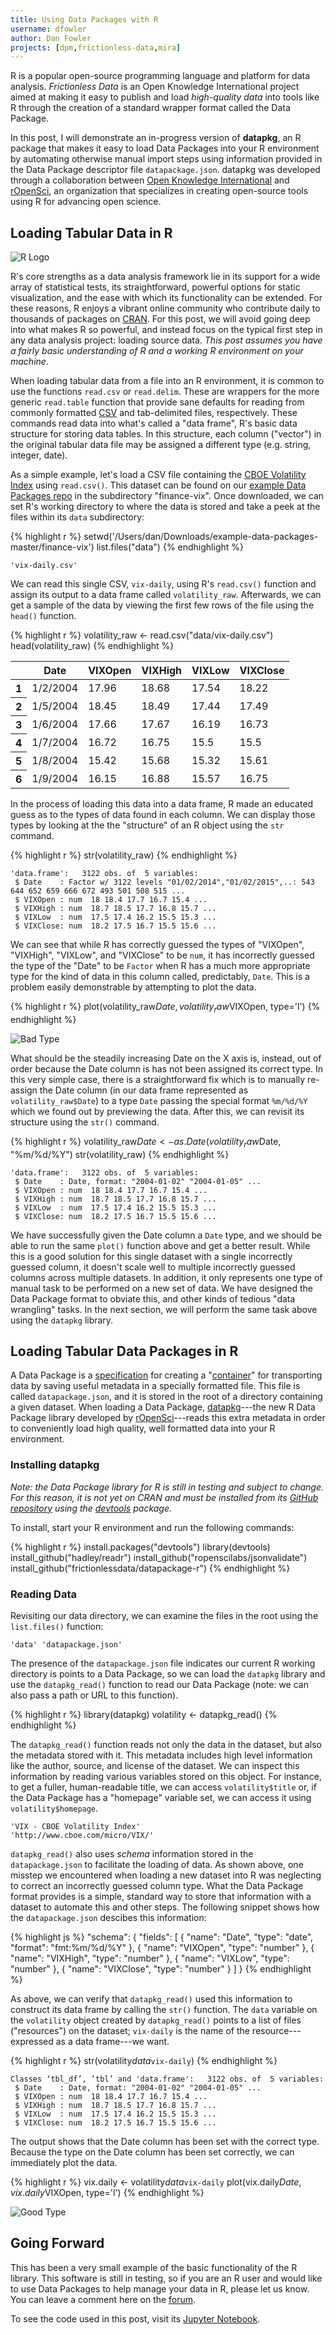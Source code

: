 ```yaml
---
title: Using Data Packages with R
username: dfowler
author: Dan Fowler
projects: [dpm,frictionless-data,mira]
---
```


R is a popular open-source programming language and platform for data
analysis.  *Frictionless Data* is an Open Knowledge International
project aimed at making it easy to publish and load *high-quality
data* into tools like R through the creation of a standard wrapper
format called the Data Package.

In this post, I will demonstrate an in-progress version of
**datapkg**, an R package that makes it easy to load Data Packages
into your R environment by automating otherwise manual import steps
using information provided in the Data Package descriptor file
`datapackage.json`.  datapkg was developed through a collaboration
between [Open Knowledge International][oki] and [rOpenSci][ropensci],
an organization that specializes in creating open-source tools using R
for advancing open science.

## Loading Tabular Data in R 

![R Logo](/img/posts/rlogo.png)

R's core strengths as a data analysis framework lie in its support for
a wide array of statistical tests, its straightforward, powerful
options for static visualization, and the ease with which its
functionality can be extended.  For these reasons, R enjoys a vibrant
online community who contribute daily to thousands of packages on
[CRAN][cran].  For this post, we will avoid going deep into what makes
R so powerful, and instead focus on the typical first step in any data
analysis project: loading source data.  *This post assumes you have a
fairly basic understanding of R and a working R environment on your
machine.*

When loading tabular data from a file into an R environment, it is
common to use the functions `read.csv` or `read.delim`.  These are
wrappers for the more generic `read.table` function that provide sane
defaults for reading from commonly formatted
[CSV](http://frictionlessdata.io/guides/csv/) and tab-delimited files,
respectively.  These commands read data into what's called a "data
frame", R's basic data structure for storing data tables.  In this
structure, each column ("vector") in the original tabular data file
may be assigned a different type (e.g. string, integer, date).

As a simple example, let's load a CSV file containing the
[CBOE Volatility Index][vix] using `read.csv()`.  This dataset can be
found on our [example Data Packages repo][example-data-packages] in
the subdirectory "finance-vix".  Once downloaded, we can set R's
working directory to where the data is stored and take a peek at the
files within its `data` subdirectory:

{% highlight r %}
setwd('/Users/dan/Downloads/example-data-packages-master/finance-vix')
list.files("data")
{% endhighlight %}
   
    'vix-daily.csv'

We can read this single CSV, `vix-daily`, using R's `read.csv()`
function and assign its output to a data frame called
`volatility_raw`.  Afterwards, we can get a sample of the data by
viewing the first few rows of the file using the `head()` function.

{% highlight r %}
volatility_raw <- read.csv("data/vix-daily.csv")
head(volatility_raw)
{% endhighlight %}

<table>
<thead><tr><th></th><th scope="col">Date</th><th scope="col">VIXOpen</th><th scope="col">VIXHigh</th><th scope="col">VIXLow</th><th scope="col">VIXClose</th></tr></thead>
<tbody>
	<tr><th scope="row">1</th><td>1/2/2004</td><td>17.96   </td><td>18.68   </td><td>17.54   </td><td>18.22   </td></tr>
	<tr><th scope="row">2</th><td>1/5/2004</td><td>18.45   </td><td>18.49   </td><td>17.44   </td><td>17.49   </td></tr>
	<tr><th scope="row">3</th><td>1/6/2004</td><td>17.66   </td><td>17.67   </td><td>16.19   </td><td>16.73   </td></tr>
	<tr><th scope="row">4</th><td>1/7/2004</td><td>16.72   </td><td>16.75   </td><td>15.5    </td><td>15.5    </td></tr>
	<tr><th scope="row">5</th><td>1/8/2004</td><td>15.42   </td><td>15.68   </td><td>15.32   </td><td>15.61   </td></tr>
	<tr><th scope="row">6</th><td>1/9/2004</td><td>16.15   </td><td>16.88   </td><td>15.57   </td><td>16.75   </td></tr>
</tbody>
</table>



In the process of loading this data into a data frame, R made an
educated guess as to the types of data found in each column.  We can
display those types by looking at the the "structure" of an R object
using the `str` command.

{% highlight r %}
str(volatility_raw)
{% endhighlight %}

    'data.frame':	3122 obs. of  5 variables:
     $ Date    : Factor w/ 3122 levels "01/02/2014","01/02/2015",..: 543 644 652 659 666 672 493 501 508 515 ...
     $ VIXOpen : num  18 18.4 17.7 16.7 15.4 ...
     $ VIXHigh : num  18.7 18.5 17.7 16.8 15.7 ...
     $ VIXLow  : num  17.5 17.4 16.2 15.5 15.3 ...
     $ VIXClose: num  18.2 17.5 16.7 15.5 15.6 ...

We can see that while R has correctly guessed the types of "VIXOpen",
"VIXHigh", "VIXLow", and "VIXClose" to be `num`, it has incorrectly
guessed the type of the "Date" to be `Factor` when R has a much more
appropriate type for the kind of data in this column called,
predictably, `Date`.  This is a problem easily demonstrable by
attempting to plot the data.

{% highlight r %}
plot(volatility_raw$Date, volatility_raw$VIXOpen, type='l')
{% endhighlight %}

![Bad Type](/img/posts/r-vix-bad-type.png)

What should be the steadily increasing Date on the X axis is, instead,
out of order because the Date column is has not been assigned its
correct type.  In this very simple case, there is a straightforward
fix which is to manually re-assign the Date column (in our data frame
represented as `volatility_raw$Date`) to a type `Date` passing the
special format `%m/%d/%Y` which we found out by previewing the data.
After this, we can revisit its structure using the `str()` command.

{% highlight r %}
volatility_raw$Date <- as.Date(volatility_raw$Date, "%m/%d/%Y")
str(volatility_raw)
{% endhighlight %}

    'data.frame':	3122 obs. of  5 variables:
     $ Date    : Date, format: "2004-01-02" "2004-01-05" ...
     $ VIXOpen : num  18 18.4 17.7 16.7 15.4 ...
     $ VIXHigh : num  18.7 18.5 17.7 16.8 15.7 ...
     $ VIXLow  : num  17.5 17.4 16.2 15.5 15.3 ...
     $ VIXClose: num  18.2 17.5 16.7 15.5 15.6 ...
     
We have successfully given the Date column a `Date` type, and we
should be able to run the same `plot()` function above and get a
better result.  While this is a good solution for this single dataset
with a single incorrectly guessed column, it doesn't scale well to
multiple incorrectly guessed columns across multiple datasets.  In
addition, it only represents one type of manual task to be performed
on a new set of data.  We have designed the Data Package format to
obviate this, and other kinds of tedious "data wrangling" tasks.  In
the next section, we will perform the same task above using the
`datapkg` library.

## Loading Tabular Data Packages in R

A Data Package is a [specification][dp] for creating a
"[container][containerization]" for transporting data by saving useful
metadata in a specially formatted file.  This file is called
`datapackage.json`, and it is stored in the root of a directory
containing a given dataset.  When loading a Data Package,
[datapkg][datapkg]---the new R Data Package library developed by
[rOpenSci][ropensci]---reads this extra metadata in order to
conveniently load high quality, well formatted data into your R
environment.

### Installing datapkg

*Note: the Data Package library for R is still in testing and subject
 to change.  For this reason, it is not yet on CRAN and must be
 installed from its [GitHub repository][datapkg] using the
 [devtools][devtools] package.*

To install, start your R environment and run the following commands:

{% highlight r %}
install.packages("devtools")
library(devtools)
install_github("hadley/readr")
install_github("ropenscilabs/jsonvalidate")
install_github("frictionlessdata/datapackage-r")
{% endhighlight %}

### Reading Data

Revisiting our data directory, we can examine the files in the root
using the `list.files()` function:

    'data' 'datapackage.json'

The presence of the `datapackage.json` file indicates our current R
working directory is points to a Data Package, so we can load the
`datapkg` library and use the `datapkg_read()` function to read our
Data Package (note: we can also pass a path or URL to this function).

{% highlight r %}
library(datapkg)
volatility <- datapkg_read()
{% endhighlight %}

The `datapkg_read()` function reads not only the data in the dataset,
but also the metadata stored with it.  This metadata includes high
level information like the author, source, and license of the dataset.
We can inspect this information by reading various variables stored on
this object.  For instance, to get a fuller, human-readable title, we
can access `volatility$title` or, if the Data Package has a "homepage"
variable set, we can access it using `volatility$homepage`.

    'VIX - CBOE Volatility Index'
    'http://www.cboe.com/micro/VIX/'

`datapkg_read()` also uses *schema* information stored in the
`datapackage.json` to facilitate the loading of data.  As shown above,
one misstep we encountered when loading a new dataset into R was
neglecting to correct an incorrectly guessed column type.  What the
Data Package format provides is a simple, standard way to store that
information with a dataset to automate this and other steps.  The
following snippet shows how the `datapackage.json` descibes this
information:

{% highlight js %}
      "schema": {
        "fields": [
          {
            "name": "Date",
            "type": "date",
            "format": "fmt:%m/%d/%Y"
          },
          {
            "name": "VIXOpen",
            "type": "number"
          },
          {
            "name": "VIXHigh",
            "type": "number"
          },
          {
            "name": "VIXLow",
            "type": "number"
          },
          {
            "name": "VIXClose",
            "type": "number"
          }
        ]
      }
{% endhighlight %}

As above, we can verify that `datapkg_read()` used this information to
construct its data frame by calling the `str()` function.  The `data`
variable on the `volatility` object created by `datapkg_read()` points
to a list of files ("resources") on the dataset; `vix-daily` is the
name of the resource---expressed as a data frame---we want.

{% highlight r %}
str(volatility$data$`vix-daily`)
{% endhighlight %}

    Classes ‘tbl_df’, ‘tbl’ and 'data.frame':	3122 obs. of  5 variables:
     $ Date    : Date, format: "2004-01-02" "2004-01-05" ...
     $ VIXOpen : num  18 18.4 17.7 16.7 15.4 ...
     $ VIXHigh : num  18.7 18.5 17.7 16.8 15.7 ...
     $ VIXLow  : num  17.5 17.4 16.2 15.5 15.3 ...
     $ VIXClose: num  18.2 17.5 16.7 15.5 15.6 ...

The output shows that the Date column has been set with the correct
type.  Because the type on the Date column has been set correctly, we
can immediately plot the data.

{% highlight r %}
vix.daily <- volatility$data$`vix-daily`
plot(vix.daily$Date, vix.daily$VIXOpen, type='l')
{% endhighlight %}

![Good Type](/img/posts/r-vix-good-type.png)

## Going Forward 

This has been a very small example of the basic functionality of the R
library.  This software is still in testing, so if you are an R user
and would like to use Data Packages to help manage your data in R,
please let us know.  You can leave a comment here on the
[forum][forum].

To see the code used in this post, visit its [Jupyter Notebook][nb].

[r]: https://www.r-project.org/
[jts]: http://specs.frictionlessdata.io/json-table-schema/
[dp]: http://frictionlessdata.io/data-packages/
[datapkg]: https://github.com/frictionlessdata/datapackage-r
[fd]: http://frictionlessdata.io/
[ropensci]: https://ropensci.org/
[oki]: https://okfn.org/
[previously-on]: /blog/2016/03/11/frictionless-data-transport-in-python.html
[cran]: https://cran.r-project.org/
[gh]: https://github.com/search?q=r&type=Repositories&utf8=✓
[vix]: https://en.wikipedia.org/wiki/VIX
[containerization]: http://frictionlessdata.io/about/#data-containerization
[devtools]: https://github.com/hadley/devtools
[r-user-story]: https://trello.com/c/CQV5Dk90/16-as-a-researcher-i-want-to-get-a-data-package-into-r-in-seconds-so-that-i-can-start-using-the-data-for-doing-analysis-and-visuali
[example-data-packages]: https://github.com/frictionlessdata/example-data-packages
[forum]: https://discuss.okfn.org/t/using-data-packages-with-r/3271
[nb]: https://github.com/okfn/okfn.github.com/blob/master/resources/using-data-packages-with-r.ipynb
